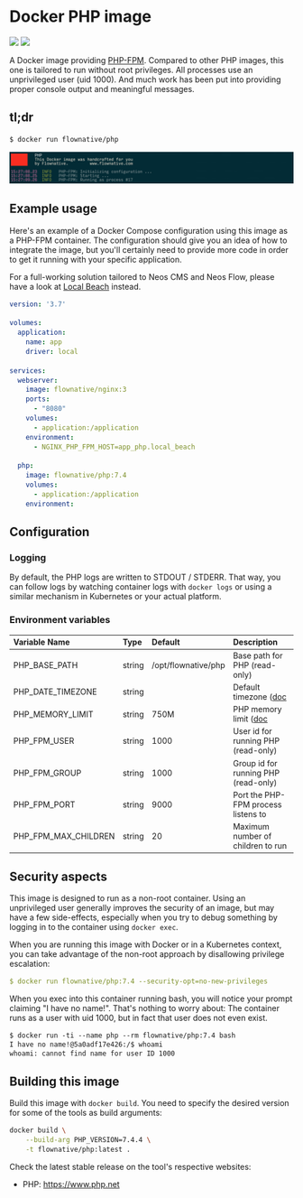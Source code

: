 # Docker PHP image

![](https://github.com/flownative/docker-beach-php/workflows/Build%20Docker%20Image/badge.svg)
![](https://github.com/flownative/docker-beach-php/workflows/Daily%20Releases/badge.svg)

A Docker image providing [PHP-FPM](https://www.php.net/). Compared to
other PHP images, this one is tailored to run without root privileges.
All processes use an unprivileged user (uid 1000). And much work has
been put into providing proper console output and meaningful messages.

## tl;dr

```bash
$ docker run flownative/php
```

![Screenshot with example log output](docs/php-log-example.png
"Example log output")

## Example usage

Here's an example of a Docker Compose configuration using this image as
a PHP-FPM container. The configuration should give you an idea of how to
integrate the image, but you'll certainly need to provide more code in
order to get it running with your specific application.

For a full-working solution tailored to Neos CMS and Neos Flow, please
have a look at [Local Beach](https://flownative.com/localbeach) instead.

```yaml
version: '3.7'

volumes:
  application:
    name: app
    driver: local

services:
  webserver:
    image: flownative/nginx:3
    ports:
      - "8080"
    volumes:
      - application:/application
    environment:
      - NGINX_PHP_FPM_HOST=app_php.local_beach

  php:
    image: flownative/php:7.4
    volumes:
      - application:/application
    environment:

```

## Configuration

### Logging

By default, the PHP logs are written to STDOUT / STDERR. That way, you
can follow logs by watching container logs with `docker logs` or using a
similar mechanism in Kubernetes or your actual platform.

### Environment variables

| Variable Name        | Type   | Default             | Description                                                                                         |
|:---------------------|:-------|:--------------------|:----------------------------------------------------------------------------------------------------|
| PHP_BASE_PATH        | string | /opt/flownative/php | Base path for PHP (read-only)                                                                       |
| PHP_DATE_TIMEZONE    | string |                     | Default timezone ([doc](https://www.php.net/manual/en/datetime.configuration.php#ini.date.timezone) |
| PHP_MEMORY_LIMIT     | string | 750M                | PHP memory limit ([doc](https://www.php.net/manual/en/ini.core.php#ini.memory-limit)                |
| PHP_FPM_USER         | string | 1000                | User id for running PHP (read-only)                                                                 |
| PHP_FPM_GROUP        | string | 1000                | Group id for running PHP (read-only)                                                                |
| PHP_FPM_PORT         | string | 9000                | Port the PHP-FPM process listens to                                                                 |
| PHP_FPM_MAX_CHILDREN | string | 20                  | Maximum number of children to run                                                                   |

## Security aspects

This image is designed to run as a non-root container. Using an
unprivileged user generally improves the security of an image, but may
have a few side-effects, especially when you try to debug something by
logging in to the container using `docker exec`.

When you are running this image with Docker or in a Kubernetes context,
you can take advantage of the non-root approach by disallowing privilege
escalation:

```yaml
$ docker run flownative/php:7.4 --security-opt=no-new-privileges
```

When you exec into this container running bash, you will notice your
prompt claiming "I have no name!". That's nothing to worry about: The
container runs as a user with uid 1000, but in fact that user does not
even exist.

```
$ docker run -ti --name php --rm flownative/php:7.4 bash
I have no name!@5a0adf17e426:/$ whoami
whoami: cannot find name for user ID 1000
```

## Building this image

Build this image with `docker build`. You need to specify the desired
version for some of the tools as build arguments:

```bash
docker build \
    --build-arg PHP_VERSION=7.4.4 \
    -t flownative/php:latest .
```

Check the latest stable release on the tool's respective websites:

- PHP: https://www.php.net
